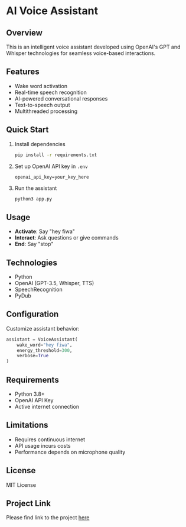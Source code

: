 # AI Voice Assistant

## Overview

This is an intelligent voice assistant developed using OpenAI's GPT and Whisper technologies for seamless voice-based interactions.

## Features

- Wake word activation
- Real-time speech recognition
- AI-powered conversational responses
- Text-to-speech output
- Multithreaded processing

## Quick Start

1. Install dependencies
   ```bash
   pip install -r requirements.txt
   ```

2. Set up OpenAI API key in `.env`
   ```
   openai_api_key=your_key_here
   ```

3. Run the assistant
   ```bash
   python3 app.py
   ```

## Usage

- **Activate**: Say "hey fiwa"
- **Interact**: Ask questions or give commands
- **End**: Say "stop"

## Technologies

- Python
- OpenAI (GPT-3.5, Whisper, TTS)
- SpeechRecognition
- PyDub

## Configuration

Customize assistant behavior:
```python
assistant = VoiceAssistant(
    wake_word="hey fiwa",
    energy_threshold=300,
    verbose=True
)
```

## Requirements

- Python 3.8+
- OpenAI API Key
- Active internet connection

## Limitations

- Requires continuous internet
- API usage incurs costs
- Performance depends on microphone quality

## License

MIT License

## Project Link
Please find link to the project [here]()